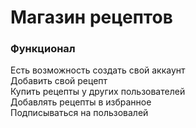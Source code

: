 <h1>Магазин рецептов</h1>

<h3>Функционал</h3>

Есть возможность создать свой аккаунт<br> 
Добавить свой рецепт<br> 
Купить рецепты у других пользователей<br> 
Добавлять рецепты в избранное<br> 
Подписываться на пользовалей<br> 
